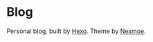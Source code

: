 # Blog
Personal blog, built by [Hexo](https://hexo.io/). Theme by [Nexmoe](https://github.com/theme-nexmoe/hexo-theme-nexmoe).

